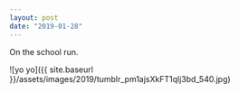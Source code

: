 ```yaml
---
layout: post
date: "2019-01-28"
---
```


On the school run.

![yo yo]({{ site.baseurl }}/assets/images/2019/tumblr_pm1ajsXkFT1qlj3bd_540.jpg)
